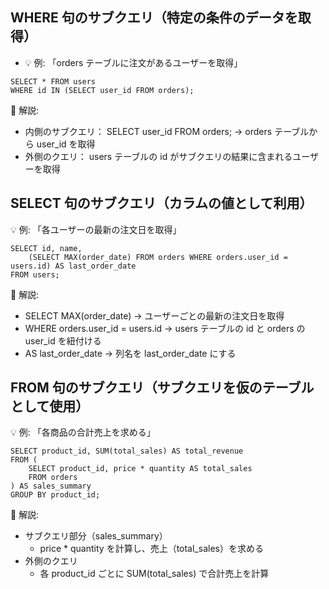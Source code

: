 

## WHERE 句のサブクエリ（特定の条件のデータを取得）

- 💡 例: 「orders テーブルに注文があるユーザーを取得」
```
SELECT * FROM users 
WHERE id IN (SELECT user_id FROM orders);
```
📢 解説:

- 内側のサブクエリ： SELECT user_id FROM orders; → orders テーブルから user_id を取得
- 外側のクエリ： users テーブルの id がサブクエリの結果に含まれるユーザーを取得


## SELECT 句のサブクエリ（カラムの値として利用）
💡 例: 「各ユーザーの最新の注文日を取得」
```
SELECT id, name, 
    (SELECT MAX(order_date) FROM orders WHERE orders.user_id = users.id) AS last_order_date
FROM users;
```
📢 解説:

- SELECT MAX(order_date) → ユーザーごとの最新の注文日を取得
- WHERE orders.user_id = users.id → users テーブルの id と orders の user_id を紐付ける
- AS last_order_date → 列名を last_order_date にする


## FROM 句のサブクエリ（サブクエリを仮のテーブルとして使用）
💡 例: 「各商品の合計売上を求める」

```
SELECT product_id, SUM(total_sales) AS total_revenue
FROM (
    SELECT product_id, price * quantity AS total_sales
    FROM orders
) AS sales_summary
GROUP BY product_id;
```
📢 解説:

- サブクエリ部分（sales_summary）
  - price * quantity を計算し、売上（total_sales）を求める
- 外側のクエリ
  - 各 product_id ごとに SUM(total_sales) で合計売上を計算
 




